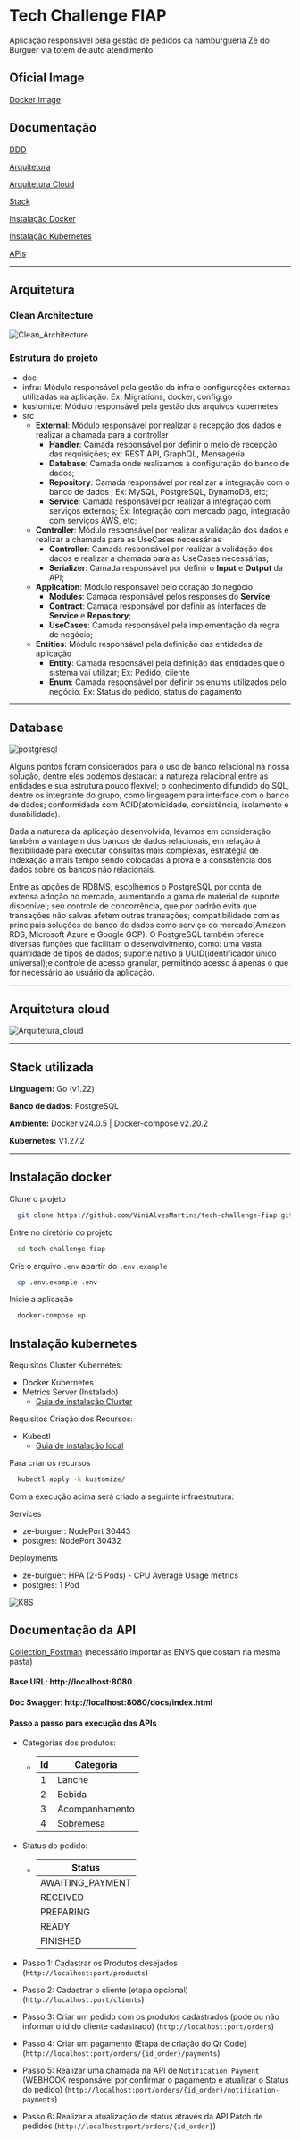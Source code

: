 # Tech Challenge FIAP

Aplicação responsável pela gestão de pedidos da hamburgueria Zé do Burguer via totem de auto atendimento.

## Oficial Image

[Docker Image](https://hub.docker.com/repository/docker/marcosilva/ze_burguer/general)

## Documentação

[DDD](https://miro.com/app/board/uXjVMjkFsPU=/?share_link_id=958233804889)

[Arquitetura](#arquitetura)

[Arquitetura Cloud](#arquitetura-cloud)

[Stack](#stack-utilizada)

[Instalação Docker](#instalação-docker)

[Instalação Kubernetes](#instalação-kubernetes)

[APIs](#documentação-da-api)

---

## Arquitetura

### Clean Architecture

![Clean_Architecture](./doc/arquitetura/clean_arch.svg)

### Estrutura do projeto

- doc
- infra: Módulo responsável pela gestão da infra e configurações externas utilizadas na aplicação. Ex: Migrations, docker, config.go
- kustomize: Módulo responsável pela gestão dos arquivos kubernetes
- src
	- **External**: Módulo responsável por realizar a recepção dos dados e realizar a chamada para a controller
		- **Handler**: Camada responsável por definir o meio de recepção das requisições; ex: REST API, GraphQL, Mensageria
        - **Database**: Camada onde realizamos a configuração do banco de dados;
		- **Repository**: Camada responsável por realizar a integração com o banco de dados ; Ex: MySQL, PostgreSQL, DynamoDB, etc;
		- **Service**: Camada responsável por realizar a integração com serviços externos; Ex: Integração com mercado pago, integração com serviços AWS, etc;
    - **Controller**: Módulo responsável por realizar a validação dos dados e realizar a chamada para as UseCases necessárias
		- **Controller**: Camada responsável por realizar a validação dos dados e realizar a chamada para as UseCases necessárias;
		- **Serializer**: Camada responsável por definir o **Input** e **Output** da API;
    - **Application**: Módulo responsável pelo coração do negócio
        - **Modules**: Camada responsável pelos responses do **Service**; 
        - **Contract**: Camada responsável por definir as interfaces de **Service** e **Repository**;
        - **UseCases**: Camada responsável pela implementação da regra de negócio;
	- **Entities**: Módulo responsável pela definição das entidades da aplicação
        - **Entity**: Camada responsável pela definição das entidades que o sistema vai utilizar; Ex: Pedido, cliente
        - **Enum**: Camada responsável por definir os enums utilizados pelo negócio. Ex: Status do pedido, status do pagamento

--- 

## Database

![postgresql](./doc/arquitetura/database.png)

Alguns pontos foram considerados para o uso de banco relacional na nossa solução, dentre eles podemos destacar: a natureza relacional entre as entidades e sua estrutura pouco flexível; o conhecimento difundido do SQL, dentre os integrante do grupo, como linguagem para interface com o banco de dados; conformidade com ACID(atomicidade, consistência, isolamento e durabilidade).

Dada a natureza da aplicação desenvolvida, levamos em consideração também a vantagem dos bancos de dados relacionais, em relação á flexibilidade para executar consultas mais complexas,
estratégia de indexação a mais tempo sendo colocadas á prova e a consistência dos dados sobre os bancos não relacionais.

Entre as opções de RDBMS, escolhemos o PostgreSQL por conta de extensa adoção no mercado, aumentando a gama de material de suporte disponível; seu controle de concorrência, que por padrão evita que transações não salvas afetem outras transações;
compatibilidade com as principais soluções de banco de dados como serviço do mercado(Amazon RDS, Microsoft Azure e Google GCP). O PostgreSQL também oferece diversas funções que facilitam o desenvolvimento, como:
uma vasta quantidade de tipos de dados; suporte nativo a UUID(identificador único universal);e controle de acesso granular, permitindo acesso á apenas o que for necessário ao usuário da aplicação.

---

## Arquitetura cloud

![Arquitetura_cloud](./doc/arquitetura/cloud_arch.png)

---

## Stack utilizada

**Linguagem:** Go (v1.22)

**Banco de dados:** PostgreSQL

**Ambiente:** Docker v24.0.5 | Docker-compose v2.20.2

**Kubernetes:** V1.27.2

---

## Instalação docker

Clone o projeto

```bash
  git clone https://github.com/ViniAlvesMartins/tech-challenge-fiap.git
```

Entre no diretório do projeto

```bash
  cd tech-challenge-fiap
```

Crie o arquivo `.env` apartir do `.env.example`

```bash
  cp .env.example .env
```

Inicie a aplicação

```bash
  docker-compose up
```
## Instalação kubernetes

Requisitos Cluster Kubernetes:

- Docker Kubernetes
- Metrics Server (Instalado)
	- [Guia de instalação Cluster](https://github.com/kubernetes-sigs/metrics-server?tab=readme-ov-file#installation)

Requisitos Criação dos Recursos:

- Kubectl 
	- [Guia de instalação local](https://kubernetes.io/docs/tasks/tools/)

Para criar os recursos 

```bash
  kubectl apply -k kustomize/
```

Com a execução acima será criado a seguinte infraestrutura:

Services
 - ze-burguer: NodePort 30443
 - postgres: NodePort 30432

Deployments
 - ze-burguer: HPA (2-5 Pods) - CPU Average Usage metrics
 - postgres: 1 Pod

![K8S](./doc/infra/kubernetes.png)

## Documentação da API

[Collection_Postman](./doc/apis/Ze_burguer.postman_collection.json) (necessário importar as ENVS que costam na mesma pasta)

#### Base URL: http://localhost:8080

#### Doc Swagger: http://localhost:8080/docs/index.html

#### Passo a passo para execução das APIs

  - Categorias dos produtos:
    - | Id | Categoria  |
      | -- | ---------- |
      | 1  | Lanche     |
      | 2  | Bebida     |
      | 3  | Acompanhamento   |
      | 4  | Sobremesa  |

  - Status do pedido:
    - | Status | 
      | ------ | 
      | AWAITING_PAYMENT  | 
      | RECEIVED  | 
      | PREPARING  | 
      | READY  | 
      | FINISHED |

 - Passo 1: Cadastrar os Produtos desejados (`http://localhost:port/products`)
 - Passo 2: Cadastrar o cliente (etapa opcional) (`http://localhost:port/clients`)
 - Passo 3: Criar um pedido com os produtos cadastrados (pode ou não informar o id do cliente cadastrado) (`http://localhost:port/orders`)
 - Passo 4: Criar um pagamento (Etapa de criação do Qr Code) (`http://localhost:port/orders/{id_order}/payments`)
 - Passo 5: Realizar uma chamada na API de `Notification Payment` (WEBHOOK responsável por confirmar o pagamento e atualizar o Status do pedido) (`http://localhost:port/orders/{id_order}/notification-payments`)
 - Passo 6: Realizar a atualização de status através da API Patch de pedidos (`http://localhost:port/orders/{id_order}`)
